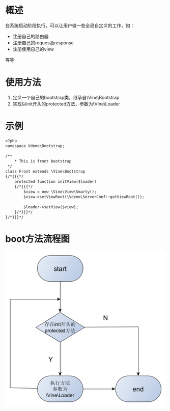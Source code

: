 # 概述

在系统启动阶段执行，可以让用户做一些全局自定义的工作，如：

- 注册自己的路由器
- 注册自己的reques及response
- 注册使用自己的view

等等

# 使用方法

1. 定义一个自己的bootstrap类，继承自\Vine\Bootstrap
2. 实现以init开头的protected方法，参数为\Vine\Loader

# 示例

```
<?php
namespace Vdemo\Bootstrap;

/**
    * This is front bootstrap
 */
class Front extends \Vine\Bootstrap
{/*{{{*/
    protected function initView($loader)
    {/*{{{*/
        $view = new \Vine\View\Smarty();
        $view->setViewRoot(\Vdemo\ServerConf::getViewRoot());

        $loader->setView($view);
    }/*}}}*/
}/*}}}*/
```

# boot方法流程图

![](https://raw.githubusercontent.com/Andals/vine-doc/master/images/bootstrap-process.png)
